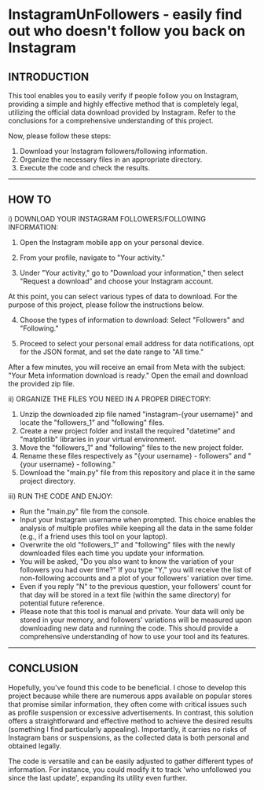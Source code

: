 # InstagramUnFollowers - easily find out who doesn't follow you back on Instagram

## INTRODUCTION

This tool enables you to easily verify if people follow you on Instagram, providing a simple and highly effective method that is completely legal, utilizing the official data download provided by Instagram. Refer to the conclusions for a comprehensive understanding of this project.

Now, please follow these steps:

1. Download your Instagram followers/following information.
2.  Organize the necessary files in an appropriate directory.
3. Execute the code and check the results.

-------------------------------------------

## HOW TO

i) DOWNLOAD YOUR INSTAGRAM FOLLOWERS/FOLLOWING INFORMATION:

1. Open the Instagram mobile app on your personal device.

2. From your profile, navigate to "Your activity."

3. Under "Your activity," go to "Download your information," then select "Request a download" and choose your Instagram account.

At this point, you can select various types of data to download. For the purpose of this project, please follow the instructions below.

4. Choose the types of information to download: Select "Followers" and "Following."

5. Proceed to select your personal email address for data notifications, opt for the JSON format, and set the date range to "All time."

After a few minutes, you will receive an email from Meta with the subject: "Your Meta information download is ready." Open the email and download the provided zip file.


ii) ORGANIZE THE FILES YOU NEED IN A PROPER DIRECTORY:

1. Unzip the downloaded zip file named "instagram-{your username}" and locate the "followers_1" and "following" files.
2. Create a new project folder and install the required "datetime" and "matplotlib" libraries in your virtual environment.
3. Move the "followers_1" and "following" files to the new project folder.
4. Rename these files respectively as "{your username} - followers" and "{your username} - following."
5. Download the "main.py" file from this repository and place it in the same project directory.


iii) RUN THE CODE AND ENJOY:

- Run the "main.py" file from the console.
- Input your Instagram username when prompted. This choice enables the analysis of multiple profiles while keeping all the data in the same folder (e.g., if a friend uses this tool on your laptop).
- Overwrite the old "followers_1" and "following" files with the newly downloaded files each time you update your information.
- You will be asked, "Do you also want to know the variation of your followers you had over time?" If you type "Y," you will receive the list of non-following accounts and a plot of your followers' variation over time.
- Even if you reply "N" to the previous question, your followers' count for that day will be stored in a text file (within the same directory) for potential future reference.
- Please note that this tool is manual and private. Your data will only be stored in your memory, and followers' variations will be measured upon downloading new data and running the code.
This should provide a comprehensive understanding of how to use your tool and its features.

-----------------------------------------------------------
## CONCLUSION

Hopefully, you've found this code to be beneficial. I chose to develop this project because while there are numerous apps available on popular stores that promise similar information, they often come with critical issues such as profile suspension or excessive advertisements. In contrast, this solution offers a straightforward and effective method to achieve the desired results (something I find particularly appealing). Importantly, it carries no risks of Instagram bans or suspensions, as the collected data is both personal and obtained legally.

The code is versatile and can be easily adjusted to gather different types of information. For instance, you could modify it to track 'who unfollowed you since the last update', expanding its utility even further.
